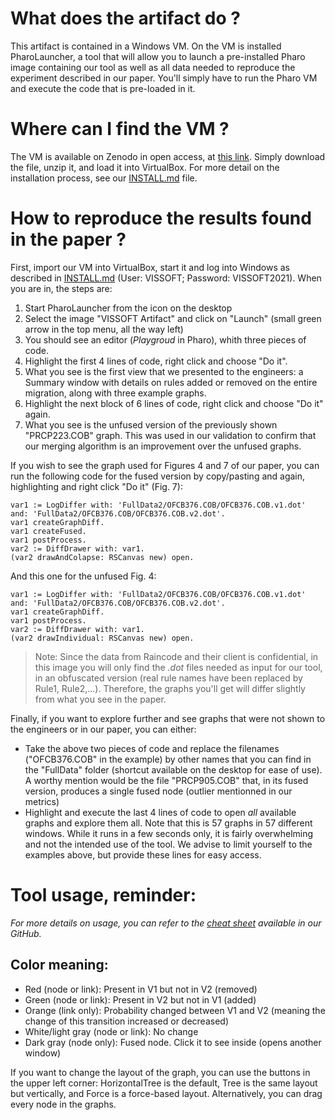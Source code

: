 # What does the artifact do ?

This artifact is contained in a Windows VM. On the VM is installed PharoLauncher, a tool that will allow you to launch a pre-installed Pharo image containing our tool as well as all data needed to reproduce the experiment described in our paper. You'll simply have to run the Pharo VM and execute the code that is pre-loaded in it.

# Where can I find the VM ?

The VM is available on Zenodo in open access, at [this link](https://zenodo.org/record/5266434). Simply download the file, unzip it, and load it into VirtualBox. For more detail on the installation process, see our [INSTALL.md](https://github.com/CelineDknp/VISSOFTArtifact/blob/main/INSTALL.md) file.

# How to reproduce the results found in the paper ?

First, import our VM into VirtualBox, start it and log into Windows as described in [INSTALL.md](https://github.com/CelineDknp/VISSOFTArtifact/blob/main/INSTALL.md) (User: VISSOFT; Password: VISSOFT2021). When you are in, the steps are:

1. Start PharoLauncher from the icon on the desktop
2. Select the image "VISSOFT Artifact" and click on "Launch" (small green arrow in the top menu, all the way left)
3. You should see an editor (*Playgroud* in Pharo), whith three pieces of code.
4. Highlight the first 4 lines of code, right click and choose "Do it".
5. What you see is the first view that we presented to the engineers: a Summary window with details on rules added or removed on the entire migration, along with three example graphs.
6. Highlight the next block of 6 lines of code, right click and choose "Do it" again.
7. What you see is the unfused version of the previously shown "PRCP223.COB" graph. This was used in our validation to confirm that our merging algorithm is an improvement over the unfused graphs.

If you wish to see the graph used for Figures 4 and 7 of our paper, you can run the following code for the fused version by copy/pasting and again, highlighting and right click "Do it" (Fig. 7):
```
var1 := LogDiffer with: 'FullData2/OFCB376.COB/OFCB376.COB.v1.dot' and: 'FullData2/OFCB376.COB/OFCB376.COB.v2.dot'.
var1 createGraphDiff.
var1 createFused. 
var1 postProcess.
var2 := DiffDrawer with: var1.
(var2 drawAndColapse: RSCanvas new) open.
```
And this one for the unfused Fig. 4:
```
var1 := LogDiffer with: 'FullData2/OFCB376.COB/OFCB376.COB.v1.dot' and: 'FullData2/OFCB376.COB/OFCB376.COB.v2.dot'.
var1 createGraphDiff. 
var1 postProcess.
var2 := DiffDrawer with: var1.
(var2 drawIndividual: RSCanvas new) open.
```
>Note: Since the data from Raincode and their client is confidential, in this image you will only find the *.dot* files needed as input for our tool, in an obfuscated version (real rule names have been replaced by Rule1, Rule2,...). Therefore, the graphs you'll get will differ slightly from what you see in the paper.

Finally, if you want to explore further and see graphs that were not shown to the engineers or in our paper, you can either: 
- Take the above two pieces of code and replace the filenames ("OFCB376.COB" in the example) by other names that you can find in the "FullData" folder (shortcut available on the desktop for ease of use). A worthy mention would be the file "PRCP905.COB" that, in its fused version, produces a single fused node (outlier mentionned in our metrics)
- Highlight and execute the last 4 lines of code to open *all* available graphs and explore them all. Note that this is 57 graphs in 57 different windows. While it runs in a few seconds only, it is fairly overwhelming and not the intended use of the tool. We advise to limit yourself to the examples above, but provide these lines for easy access.

# Tool usage, reminder:
*For more details on usage, you can refer to the [cheat sheet](https://github.com/CelineDknp/VISSOFTArtifact/blob/main/cheatSheet.pdf) available in our GitHub.*

## Color meaning:
- Red (node or link): Present in V1 but not in V2 (removed)
- Green (node or link): Present in V2 but not in V1 (added)
- Orange (link only): Probability changed between V1 and V2 (meaning the change of this transition increased or decreased)
- White/light gray (node or link): No change
- Dark gray (node only): Fused node. Click it to see inside (opens another window)

If you want to change the layout of the graph, you can use the buttons in the upper left corner: HorizontalTree is the default, Tree is the same layout but vertically, and Force is a force-based layout. Alternatively, you can drag every node in the graphs.
